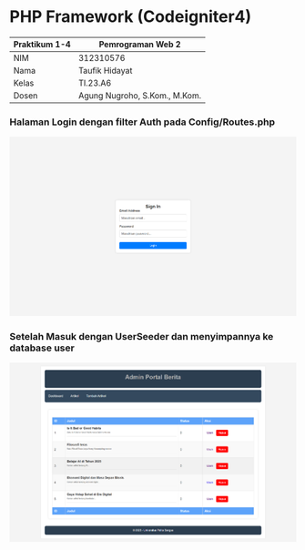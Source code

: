 # PHP Framework (Codeigniter4)
| Praktikum 1-4  |  Pemrograman Web 2  
|-------|---------
| NIM   | 312310576
| Nama  | Taufik Hidayat
| Kelas | TI.23.A6
| Dosen |  Agung Nugroho, S.Kom., M.Kom.


### Halaman Login dengan filter Auth pada Config/Routes.php

![image](ss25.png)

### Setelah Masuk dengan UserSeeder dan menyimpannya ke database user

![image](ss26.png)
